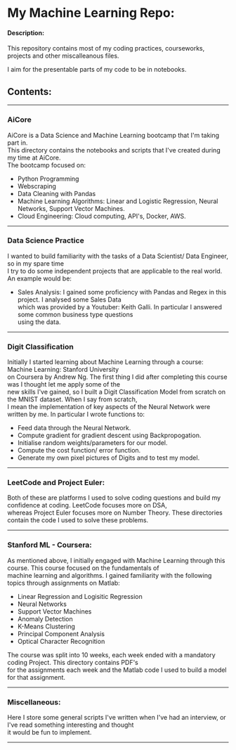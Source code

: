 # My Machine Learning Repo:

#### Description: 

This repository contains most of my coding practices, courseworks, projects and other miscalleanous files. 

I aim for the presentable parts of my code to be in notebooks. 


## Contents:

---
### AiCore



AiCore is a Data Science and Machine Learning bootcamp that I'm taking part in.\
This directory contains the notebooks and scripts that I've created during my time at AiCore. \
The bootcamp focused on: 
 
 - Python Programming
 - Webscraping
 - Data Cleaning with Pandas
 - Machine Learning Algorithms: Linear and Logistic Regression, Neural Networks, Support Vector Machines. 
 - Cloud Engineering: Cloud computing, API's, Docker, AWS. 
 
 ---
 
### Data Science Practice
 
I wanted to build familiarity with the tasks of a Data Scientist/ Data Engineer, so in my spare time \
I try to do some independent projects that are applicable to the real world. An example would be: 

- Sales Analysis: I gained some proficiency with Pandas and Regex in this project. I analysed some Sales Data\
which was provided by a Youtuber: Keith Galli. In particular I answered some common business type questions \
using the data. 

---

### Digit Classification

Initially I started learning about Machine Learning through a course: Machine Learning: Stanford University \
on Coursera by Andrew Ng. The first thing I did after completing this course was I thought let me apply some of the \
new skills I've gained, so I built a Digit Classification Model from scratch on the MNIST dataset. When I say from scratch,\
I mean the implementation of key aspects of the Neural Network were written by me. In particular I wrote functions to:

- Feed data through the Neural Network.
- Compute gradient for gradient descent using Backpropogation. 
- Initialise random weights/parameters for our model. 
- Compute the cost function/ error function. 
- Generate my own pixel pictures of Digits and to test my model. 

---

### LeetCode and Project Euler:

Both of these are platforms I used to solve coding questions and build my confidence at coding. LeetCode focuses more on DSA,\
whereas Project Euler focuses more on Number Theory. These directories contain the code I used to solve these problems.

---

### Stanford ML - Coursera:

As mentioned above, I initially engaged with Machine Learning through this course. This course focused on the fundamentals of \
machine learning and algorithms. I gained familiarity with the following topics through assignments on Matlab:

- Linear Regression and Logisitic Regression
- Neural Networks
- Support Vector Machines
- Anomaly Detection
- K-Means Clustering
- Principal Component Analysis
- Optical Character Recognition

The course was split into 10 weeks, each week ended with a mandatory coding Project. This directory contains PDF's \
for the assignments each week and the Matlab code I used to build a model for that assignment. 

---

### Miscellaneous: 

Here I store some general scripts I've written when I've had an interview, or I've read something interesting and thought\
it would be fun to implement. 

---


<br />
<br />
